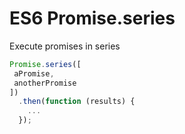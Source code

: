 # ES6 Promise.series

Execute promises in series

```javascript
Promise.series([
 aPromise,
 anotherPromise
])
  .then(function (results) {
    ...
  });
```
